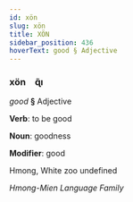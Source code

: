 ```yaml
---
id: xön
slug: xön
title: XÖN
sidebar_position: 436
hoverText: good § Adjective
---
```


### xön&emsp;<span kind="abugida">ɋ̃ı</span>

*good* **§** Adjective

**Verb**: to be good

**Noun**: goodness

**Modifier**: good

Hmong, White zoo undefined

*Hmong-Mien Language Family*